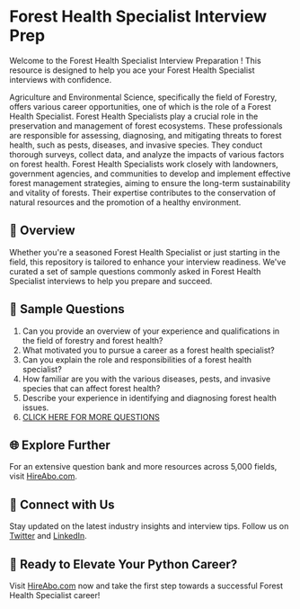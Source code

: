 # Forest Health Specialist Interview Prep

Welcome to the Forest Health Specialist Interview Preparation ! This resource is designed to help you ace your Forest Health Specialist interviews with confidence.

Agriculture and Environmental Science, specifically the field of Forestry, offers various career opportunities, one of which is the role of a Forest Health Specialist. Forest Health Specialists play a crucial role in the preservation and management of forest ecosystems. These professionals are responsible for assessing, diagnosing, and mitigating threats to forest health, such as pests, diseases, and invasive species. They conduct thorough surveys, collect data, and analyze the impacts of various factors on forest health. Forest Health Specialists work closely with landowners, government agencies, and communities to develop and implement effective forest management strategies, aiming to ensure the long-term sustainability and vitality of forests. Their expertise contributes to the conservation of natural resources and the promotion of a healthy environment.

## 🚀 Overview

Whether you're a seasoned Forest Health Specialist or just starting in the field, this repository is tailored to enhance your interview readiness. We've curated a set of sample questions commonly asked in Forest Health Specialist interviews to help you prepare and succeed.

## 📝 Sample Questions

1. Can you provide an overview of your experience and qualifications in the field of forestry and forest health?
2. What motivated you to pursue a career as a forest health specialist?
3. Can you explain the role and responsibilities of a forest health specialist?
4. How familiar are you with the various diseases, pests, and invasive species that can affect forest health?
5. Describe your experience in identifying and diagnosing forest health issues.
6. [CLICK HERE FOR MORE QUESTIONS](https://hireabo.com/job/10_2_19/Forest%20Health%20Specialist)

## 🌐 Explore Further

For an extensive question bank and more resources across 5,000 fields, visit [HireAbo.com](https://www.hireabo.com).

## 📱 Connect with Us

Stay updated on the latest industry insights and interview tips. Follow us on [Twitter](https://twitter.com/hireabo) and [LinkedIn](https://www.linkedin.com/in/hire-abo-3609972a8/).

## 🚀 Ready to Elevate Your Python Career?

Visit [HireAbo.com](https://www.hireabo.com) now and take the first step towards a successful Forest Health Specialist career!